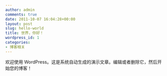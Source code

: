```yaml
---
author: admin
comments: true
date: 2011-10-07 16:04:28+00:00
layout: post
slug: hello-world
title: 世界，你好！
wordpress_id: 1
categories:
- 博客相关
---
```


欢迎使用 WordPress。这是系统自动生成的演示文章。编辑或者删除它，然后开始您的博客！

